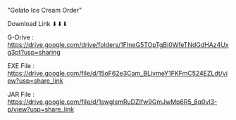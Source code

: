 "Gelato Ice Cream Order"

Download Link ⬇⬇⬇

G-Drive : https://drive.google.com/drive/folders/1FIneG5TOpTgBi0WfeTNdGdHAz4Uxg3pt?usp=sharing

EXE File : https://drive.google.com/file/d/15oF62e3Cam_BLivmeY1FKFmC524EZLdt/view?usp=share_link

JAR File : https://drive.google.com/file/d/1swgIsmRuDZIfw9GmJwMp6R5_8q0vl3-p/view?usp=share_link

